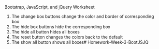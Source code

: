 Bootstrap, JavaScript, and jQuery Worksheet

1. The change box buttons change the color and border of corresponding box
2. The hide box buttons hide the corresponding box
3. The hide all button hides all boxes
4. The reset button changes the colors back to the default
5. The show all button shows all boxes# Homework-Week-3-BootJSJQ
